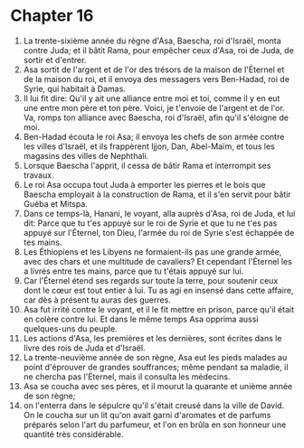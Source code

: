 # Chapter 16

1. La trente-sixième année du règne d'Asa, Baescha, roi d'Israël, monta contre Juda; et il bâtit Rama, pour empêcher ceux d'Asa, roi de Juda, de sortir et d'entrer.
2. Asa sortit de l'argent et de l'or des trésors de la maison de l'Éternel et de la maison du roi, et il envoya des messagers vers Ben-Hadad, roi de Syrie, qui habitait à Damas.
3. Il lui fit dire: Qu'il y ait une alliance entre moi et toi, comme il y en eut une entre mon père et ton père. Voici, je t'envoie de l'argent et de l'or. Va, romps ton alliance avec Baescha, roi d'Israël, afin qu'il s'éloigne de moi.
4. Ben-Hadad écouta le roi Asa; il envoya les chefs de son armée contre les villes d'Israël, et ils frappèrent Ijjon, Dan, Abel-Maïm, et tous les magasins des villes de Nephthali.
5. Lorsque Baescha l'apprit, il cessa de bâtir Rama et interrompit ses travaux.
6. Le roi Asa occupa tout Juda à emporter les pierres et le bois que Baescha employait à la construction de Rama, et il s'en servit pour bâtir Guéba et Mitspa.
7. Dans ce temps-là, Hanani, le voyant, alla auprès d'Asa, roi de Juda, et lui dit: Parce que tu t'es appuyé sur le roi de Syrie et que tu ne t'es pas appuyé sur l'Éternel, ton Dieu, l'armée du roi de Syrie s'est échappée de tes mains.
8. Les Éthiopiens et les Libyens ne formaient-ils pas une grande armée, avec des chars et une multitude de cavaliers? Et cependant l'Éternel les a livrés entre tes mains, parce que tu t'étais appuyé sur lui.
9. Car l'Éternel étend ses regards sur toute la terre, pour soutenir ceux dont le cœur est tout entier à lui. Tu as agi en insensé dans cette affaire, car dès à présent tu auras des guerres.
10. Asa fut irrité contre le voyant, et il le fit mettre en prison, parce qu'il était en colère contre lui. Et dans le même temps Asa opprima aussi quelques-uns du peuple.
11. Les actions d'Asa, les premières et les dernières, sont écrites dans le livre des rois de Juda et d'Israël.
12. La trente-neuvième année de son règne, Asa eut les pieds malades au point d'éprouver de grandes souffrances; même pendant sa maladie, il ne chercha pas l'Éternel, mais il consulta les médecins.
13. Asa se coucha avec ses pères, et il mourut la quarante et unième année de son règne;
14. on l'enterra dans le sépulcre qu'il s'était creusé dans la ville de David. On le coucha sur un lit qu'on avait garni d'aromates et de parfums préparés selon l'art du parfumeur, et l'on en brûla en son honneur une quantité très considérable.

